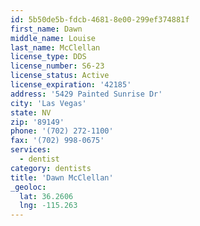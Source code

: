 ```yaml
---
id: 5b50de5b-fdcb-4681-8e00-299ef374881f
first_name: Dawn
middle_name: Louise
last_name: McClellan
license_type: DDS
license_number: S6-23
license_status: Active
license_expiration: '42185'
address: '5429 Painted Sunrise Dr'
city: 'Las Vegas'
state: NV
zip: '89149'
phone: '(702) 272-1100'
fax: '(702) 998-0675'
services:
  - dentist
category: dentists
title: 'Dawn McClellan'
_geoloc:
  lat: 36.2606
  lng: -115.263
---
```

